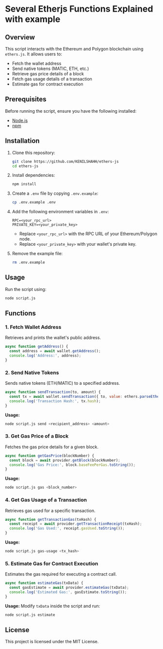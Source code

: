 # Several Etherjs Functions Explained with example

## Overview
This script interacts with the Ethereum and Polygon blockchain using `ethers.js`. It allows users to:
- Fetch the wallet address
- Send native tokens (MATIC, ETH, etc.)
- Retrieve gas price details of a block
- Fetch gas usage details of a transaction
- Estimate gas for contract execution

## Prerequisites
Before running the script, ensure you have the following installed:
- [Node.js](https://nodejs.org/)
- [npm](https://www.npmjs.com/)

## Installation
1. Clone this repository:
   ```sh
   git clone https://github.com/KENILSHAHH/ethers-js
   cd ethers-js
   ```
2. Install dependencies:
   ```sh
   npm install
   ```
3. Create a `.env` file by copying `.env.example`:
   ```sh
   cp .env.example .env
   ```
4. Add the following environment variables in `.env`:
   ```env
   RPC=<your_rpc_url>
   PRIVATE_KEY=<your_private_key>
   ```
   - Replace `<your_rpc_url>` with the RPC URL of your Ethereum/Polygon node.
   - Replace `<your_private_key>` with your wallet's private key.

5. Remove the example file:
   ```sh
   rm .env.example
   ```

## Usage
Run the script using:
```sh
node script.js
```

## Functions
### 1. Fetch Wallet Address
Retrieves and prints the wallet's public address.
```js
async function getAddress() {
  const address = await wallet.getAddress();
  console.log('Address:', address);
}
```

### 2. Send Native Tokens
Sends native tokens (ETH/MATIC) to a specified address.
```js
async function sendTransaction(to, amount) {
  const tx = await wallet.sendTransaction({ to, value: ethers.parseEther(amount) });
  console.log('Transaction Hash:', tx.hash);
}
```
**Usage:**
```sh
node script.js send <recipient_address> <amount>
```

### 3. Get Gas Price of a Block
Fetches the gas price details for a given block.
```js
async function getGasPrice(blockNumber) {
  const block = await provider.getBlock(blockNumber);
  console.log('Gas Price:', block.baseFeePerGas.toString());
}
```
**Usage:**
```sh
node script.js gas <block_number>
```

### 4. Get Gas Usage of a Transaction
Retrieves gas used for a specific transaction.
```js
async function getTransactionGas(txHash) {
  const receipt = await provider.getTransactionReceipt(txHash);
  console.log('Gas Used:', receipt.gasUsed.toString());
}
```
**Usage:**
```sh
node script.js gas-usage <tx_hash>
```

### 5. Estimate Gas for Contract Execution
Estimates the gas required for executing a contract call.
```js
async function estimateGas(txData) {
  const gasEstimate = await provider.estimateGas(txData);
  console.log('Estimated Gas:', gasEstimate.toString());
}
```
**Usage:** Modify `txData` inside the script and run:
```sh
node script.js estimate
```

## License
This project is licensed under the MIT License.

